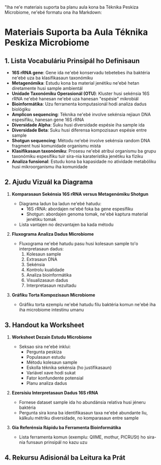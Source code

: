 "Iha ne'e materiais suporta ba planu aula kona ba Téknika Peskiza Microbiome, ne'ebé formatu ona iha Markdown:

# Materiais Suporta ba Aula Téknika Peskiza Microbiome

## 1. Lista Vocabuláriu Prinsipál ho Definisaun

- **16S rRNA gene**: Gene ida ne'ebé konservadu tebetebes iha baktéria ne'ebé uza ba klasifikasaun taxonómiku
- **Metagenómika**: Estudu kona ba material jenétiku ne'ebé hetan diretamente husi sample ambientál 
- **Unidade Taxonómiku Operasionál (OTU)**: Kluster husi sekénsia 16S rRNA ne'ebé hanesan ne'ebé uza hanesan "espésie" mikrobiál
- **Bioinformátika**: Uzu ferramenta komputasionál hodi analiza dadus biológiku
- **Amplicon sequencing**: Téknika ne'ebé involve sekénsia rejiaun DNA espesífiku, hanesan gene 16S rRNA
- **Diversidade Alpha**: Suku husi diversidade espésie iha sample ida
- **Diversidade Beta**: Suku husi diferensa kompozisaun espésie entre sample
- **Shotgun sequencing**: Métodu ne'ebé involve sekénsia random DNA fragment husi komunidade organismu mista
- **Klasifikasaun taxonómiku**: Prosesu ne'ebé atribui organismu ba grupu taxonómiku espesífiku tuir sira-nia karaterístika jenétiku ka fíziku
- **Analiza funsional**: Estudu kona ba kapasidade no atividade metabóliku husi mikroorganismu iha komunidade

## 2. Ajudu Vizuál ka Diagrama

1. **Komparasaun Sekénsia 16S rRNA versus Metagenómiku Shotgun**
   - Diagrama ladun ba ladun ne'ebé hatudu:
     - 16S rRNA: abordajen ne'ebé foka ba gene espesífiku
     - Shotgun: abordajen genoma tomak, ne'ebé kaptura material jenétiku tomak
   - Lista vantajen no dezvantajen ba kada métodu

2. **Fluxograma Analiza Dadus Microbiome**
   - Fluxograma ne'ebé hatudu pasu husi kolesaun sample to'o interpretasaun dadus:
     1. Kolesaun sample
     2. Extrasaun DNA
     3. Sekénsia
     4. Kontrolu kualidade
     5. Analiza bioinformátika
     6. Visualizasaun dadus
     7. Interpretasaun rezultadu

3. **Gráfiku Torta Kompozisaun Microbiome**
   - Gráfiku torta ezemplu ne'ebé hatudu filu baktéria komun ne'ebé iha iha microbiome intestinu umanu

## 3. Handout ka Worksheet

1. **Worksheet Dezain Estudu Microbiome**
   - Seksao sira ne'ebé inklui:
     - Pergunta peskiza
     - Populasaun estudu
     - Métodu kolesaun sample
     - Eskolla téknika sekénsia (ho justifikasaun)
     - Variável xave hodi sukat
     - Fator konfundente potensial
     - Planu analiza dadus

2. **Ezersísiu Interpretasaun Dadus 16S rRNA**
   - Fornese dataset sample ida ho abundánsia relativa husi jéneru baktéria
   - Pergunta sira kona ba identifikasaun taxa ne'ebé abundante liu, kálkulu métriku diversidade, no komparasaun entre sample

3. **Gia Referénsia Rápidu ba Ferramenta Bioinformátika**
   - Lista ferramenta komun (exemplu: QIIME, mothur, PICRUSt) ho sira-nia funsaun prinsipál no kazu uzu

## 4. Rekursu Adisionál ba Leitura ka Prát